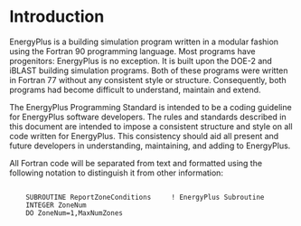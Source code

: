 # Introduction

EnergyPlus is a building simulation program written in a modular fashion using the Fortran 90 programming language. Most programs have progenitors: EnergyPlus is no exception. It is built upon the DOE-2 and iBLAST building simulation programs. Both of these programs were written in Fortran 77 without any consistent style or structure. Consequently, both programs had become difficult to understand, maintain and extend.

The EnergyPlus Programming Standard is intended to be a coding guideline for EnergyPlus software developers. The rules and standards described in this document are intended to impose a consistent structure and style on all code written for EnergyPlus. This consistency should aid all present and future developers in understanding, maintaining, and adding to EnergyPlus.

All Fortran code will be separated from text and formatted using the following notation to distinguish it from other information:

~~~~~~~~~~~~~~~~~~~~

    SUBROUTINE ReportZoneConditions     ! EnergyPlus Subroutine
    INTEGER ZoneNum
    DO ZoneNum=1,MaxNumZones
~~~~~~~~~~~~~~~~~~~~
